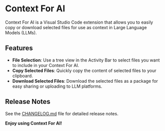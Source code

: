 # Context For AI

Context For AI is a Visual Studio Code extension that allows you to easily copy or download selected files for use as context in Large Language Models (LLMs).

## Features

- **File Selection**: Use a tree view in the Activity Bar to select files you want to include in your Context For AI.
- **Copy Selected Files**: Quickly copy the content of selected files to your clipboard.
- **Download Selected Files**: Download the selected files as a package for easy sharing or uploading to LLM platforms.


## Release Notes

See the [CHANGELOG.md](CHANGELOG.md) file for detailed release notes.

**Enjoy using Context For AI!**
